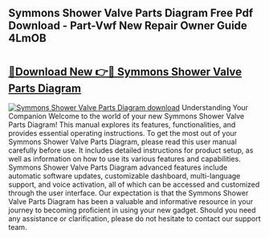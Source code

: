 ## Symmons Shower Valve Parts Diagram Free Pdf Download - Part-Vwf New Repair Owner Guide 4LmOB

# <h2><a href="http://dfqacuu.blite.top/?on=Symmons+Shower+Valve+Parts+Diagram">🔗Download New 👉🔴 Symmons Shower Valve Parts Diagram</a></h2>

[![Symmons Shower Valve Parts Diagram download](https://i.imgur.com/lujVjoI.png)](http://dfqacuu.blite.top/?on=Symmons+Shower+Valve+Parts+Diagram)
Understanding Your Companion Welcome to the world of your new Symmons Shower Valve Parts Diagram! This manual explores its features, functionalities, and provides essential operating instructions. To get the most out of your Symmons Shower Valve Parts Diagram, please read this user manual carefully before use. It includes detailed instructions for product setup, as well as information on how to use its various features and capabilities. Symmons Shower Valve Parts Diagram advanced features include automatic software updates, customizable dashboard, multi-language support, and voice activation, all of which can be accessed and customized through the user interface. Our expectation is that the Symmons Shower Valve Parts Diagram has been a valuable and informative resource in your journey to becoming proficient in using your new gadget. Should you need any assistance or clarification, please do not hesitate to contact our support team.
